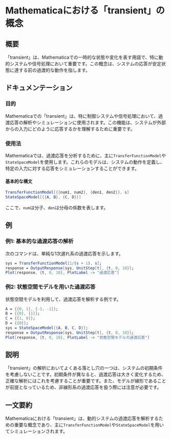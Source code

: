 <!--
Meta Description: # Mathematicaにおける「transient」の概念 ## 概要 「transient」は、Mathematicaでの一時的な状態や変化を表す用語で、特に動的システムや信号処理において重要です。この概念は、システムの応答が安定状態に達する前の過渡的な動作を指します。 ## ドキュメンテーシ...
Meta Keywords: transient, transferfunctionmodel, statespacemodel, sys, response
-->

# Mathematicaにおける「transient」の概念

## 概要
「transient」は、Mathematicaでの一時的な状態や変化を表す用語で、特に動的システムや信号処理において重要です。この概念は、システムの応答が安定状態に達する前の過渡的な動作を指します。

## ドキュメンテーション
### 目的
Mathematicaでの「transient」は、特に制御システムや信号処理において、過渡応答の解析やシミュレーションに使用されます。この機能は、システムが外部からの入力にどのように応答するかを理解するために重要です。

### 使用法
Mathematicaでは、過渡応答を分析するために、主に`TransferFunctionModel`や`StateSpaceModel`を使用します。これらのモデルは、システムの動作を定義し、特定の入力に対する応答をシミュレーションすることができます。

#### 基本的な構文
```mathematica
TransferFunctionModel[{{num1, num2}, {den1, den2}}, s]
StateSpaceModel[{{A, B}, {C, D}}]
```
ここで、`num`は分子、`den`は分母の係数を表します。

## 例
### 例1: 基本的な過渡応答の解析
次のコマンドは、単純な1次遅れ系の過渡応答を示します。

```mathematica
sys = TransferFunctionModel[1/(s + 1), s];
response = OutputResponse[sys, UnitStep[t], {t, 0, 10}];
Plot[response, {t, 0, 10}, PlotLabel -> "過渡応答"]
```

### 例2: 状態空間モデルを用いた過渡応答
状態空間モデルを利用して、過渡応答を解析する例です。

```mathematica
A = {{0, 1}, {-1, -1}};
B = {{0}, {1}};
C = {{1, 0}};
D = {{0}};
sys = StateSpaceModel[{A, B, C, D}];
response = OutputResponse[sys, UnitStep[t], {t, 0, 10}];
Plot[response, {t, 0, 10}, PlotLabel -> "状態空間モデルの過渡応答"]
```

## 説明
「transient」の解析においてよくある落とし穴の一つは、システムの初期条件を考慮しないことです。初期条件が異なると、過渡応答は大きく変化するため、正確な解析にはこれを考慮することが重要です。また、モデルが線形であることが前提となっているため、非線形系の過渡応答を扱う際には注意が必要です。

## 一文要約
Mathematicaにおける「transient」は、動的システムの過渡応答を解析するための重要な概念であり、主に`TransferFunctionModel`や`StateSpaceModel`を用いてシミュレーションされます。